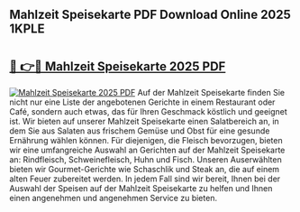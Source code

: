 ## Mahlzeit Speisekarte PDF Download Online 2025 1KPLE

# <h2><a href="http://gccb6o6.nevu.top/?p=Mahlzeit+Speisekarte">🔗 👉🔴 Mahlzeit Speisekarte 2025 PDF</a></h2>

[![Mahlzeit Speisekarte 2025 PDF](https://i.imgur.com/dBaPXMq.png)](http://gccb6o6.nevu.top/?p=Mahlzeit+Speisekarte)
Auf der Mahlzeit Speisekarte finden Sie nicht nur eine Liste der angebotenen Gerichte in einem Restaurant oder Café, sondern auch etwas, das für Ihren Geschmack köstlich und geeignet ist. Wir bieten auf unserer Mahlzeit Speisekarte einen Salatbereich an, in dem Sie aus Salaten aus frischem Gemüse und Obst für eine gesunde Ernährung wählen können. Für diejenigen, die Fleisch bevorzugen, bieten wir eine umfangreiche Auswahl an Gerichten auf der Mahlzeit Speisekarte an: Rindfleisch, Schweinefleisch, Huhn und Fisch. Unseren Auserwählten bieten wir Gourmet-Gerichte wie Schaschlik und Steak an, die auf einem alten Feuer zubereitet werden. In jedem Fall sind wir bereit, Ihnen bei der Auswahl der Speisen auf der Mahlzeit Speisekarte zu helfen und Ihnen einen angenehmen und angenehmen Service zu bieten.
